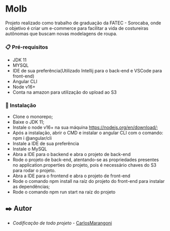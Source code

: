 # Molb

Projeto realizado como trabalho de graduação da FATEC - Sorocaba, onde o objetivo é criar um e-commerce para facilitar a vida de costureiras autônomas que buscam novas modelagens de roupa.

### 📋 Pré-requisitos

- JDK 11
- MYSQL
- IDE de sua preferência(Utilizado Intellij para o back-end e VSCode para front-end)
- Angular CLI
- Node v16+
- Conta na amazon para utilização do upload ao S3

### 🔧 Instalação

- Clone o monorepo;
- Baixe o JDK 11;
- Instale o node v16+ na sua máquina https://nodejs.org/en/download/;
- Após a instalação, abrir o CMD e instalar o angular CLI com o comando: npm i @angular/cli
- Instale a IDE de sua preferência
- Instale o MySQL
- Abra a IDE para o backend e abra o projeto de back-end
- Rode o projeto de back-end, atentando-se as propriedades presentes no application.properties do projeto, pois é necessário chaves do S3 para rodar o projeto.
- Abra a IDE para o frontend e abra o projeto de front-end
- Rode o comando npm install na raíz do projeto do front-end para instalar as dependências;
- Rode o comando npm run start na raíz do projeto

## ✒️ Autor

* *Codificação de todo projeto* - [CarlosMarangoni](https://github.com/CarlosMarangoni)
